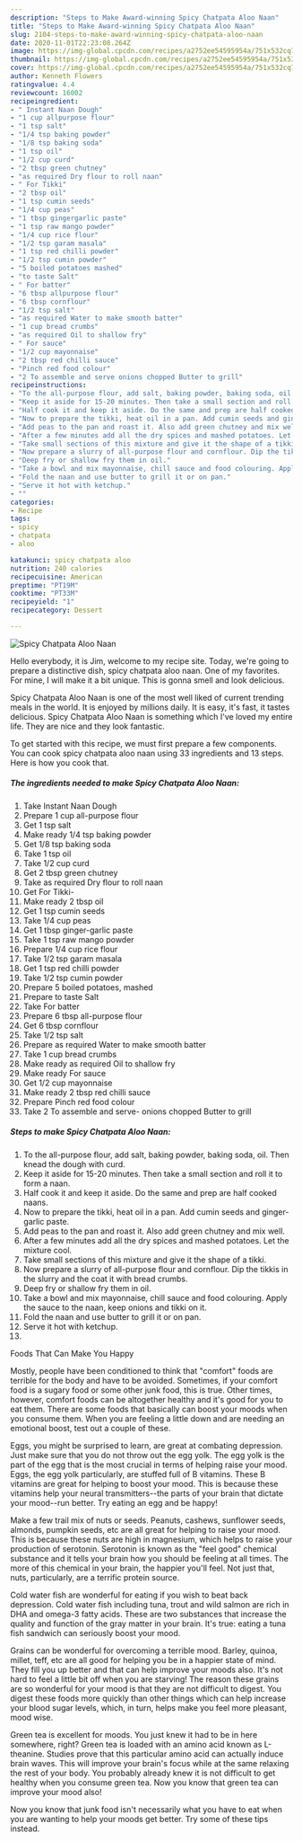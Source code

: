 ```yaml
---
description: "Steps to Make Award-winning Spicy Chatpata Aloo Naan"
title: "Steps to Make Award-winning Spicy Chatpata Aloo Naan"
slug: 2104-steps-to-make-award-winning-spicy-chatpata-aloo-naan
date: 2020-11-01T22:23:08.264Z
image: https://img-global.cpcdn.com/recipes/a2752ee54595954a/751x532cq70/spicy-chatpata-aloo-naan-recipe-main-photo.jpg
thumbnail: https://img-global.cpcdn.com/recipes/a2752ee54595954a/751x532cq70/spicy-chatpata-aloo-naan-recipe-main-photo.jpg
cover: https://img-global.cpcdn.com/recipes/a2752ee54595954a/751x532cq70/spicy-chatpata-aloo-naan-recipe-main-photo.jpg
author: Kenneth Flowers
ratingvalue: 4.4
reviewcount: 16002
recipeingredient:
- " Instant Naan Dough"
- "1 cup allpurpose flour"
- "1 tsp salt"
- "1/4 tsp baking powder"
- "1/8 tsp baking soda"
- "1 tsp oil"
- "1/2 cup curd"
- "2 tbsp green chutney"
- "as required Dry flour to roll naan"
- " For Tikki"
- "2 tbsp oil"
- "1 tsp cumin seeds"
- "1/4 cup peas"
- "1 tbsp gingergarlic paste"
- "1 tsp raw mango powder"
- "1/4 cup rice flour"
- "1/2 tsp garam masala"
- "1 tsp red chilli powder"
- "1/2 tsp cumin powder"
- "5 boiled potatoes mashed"
- "to taste Salt"
- " For batter"
- "6 tbsp allpurpose flour"
- "6 tbsp cornflour"
- "1/2 tsp salt"
- "as required Water to make smooth batter"
- "1 cup bread crumbs"
- "as required Oil to shallow fry"
- " For sauce"
- "1/2 cup mayonnaise"
- "2 tbsp red chilli sauce"
- "Pinch red food colour"
- "2 To assemble and serve onions chopped Butter to grill"
recipeinstructions:
- "To the all-purpose flour, add salt, baking powder, baking soda, oil. Then knead the dough with curd."
- "Keep it aside for 15-20 minutes. Then take a small section and roll it to form a naan."
- "Half cook it and keep it aside. Do the same and prep are half cooked naans."
- "Now to prepare the tikki, heat oil in a pan. Add cumin seeds and ginger-garlic paste."
- "Add peas to the pan and roast it. Also add green chutney and mix well."
- "After a few minutes add all the dry spices and mashed potatoes. Let the mixture cool."
- "Take small sections of this mixture and give it the shape of a tikki."
- "Now prepare a slurry of all-purpose flour and cornflour. Dip the tikkis in the slurry and the coat it with bread crumbs."
- "Deep fry or shallow fry them in oil."
- "Take a bowl and mix mayonnaise, chill sauce and food colouring. Apply the sauce to the naan, keep onions and tikki on it."
- "Fold the naan and use butter to grill it or on pan."
- "Serve it hot with ketchup."
- ""
categories:
- Recipe
tags:
- spicy
- chatpata
- aloo

katakunci: spicy chatpata aloo 
nutrition: 240 calories
recipecuisine: American
preptime: "PT19M"
cooktime: "PT33M"
recipeyield: "1"
recipecategory: Dessert

---
```



![Spicy Chatpata Aloo Naan](https://img-global.cpcdn.com/recipes/a2752ee54595954a/751x532cq70/spicy-chatpata-aloo-naan-recipe-main-photo.jpg)

Hello everybody, it is Jim, welcome to my recipe site. Today, we're going to prepare a distinctive dish, spicy chatpata aloo naan. One of my favorites. For mine, I will make it a bit unique. This is gonna smell and look delicious.

Spicy Chatpata Aloo Naan is one of the most well liked of current trending meals in the world. It is enjoyed by millions daily. It is easy, it's fast, it tastes delicious. Spicy Chatpata Aloo Naan is something which I've loved my entire life. They are nice and they look fantastic.




To get started with this recipe, we must first prepare a few components. You can cook spicy chatpata aloo naan using 33 ingredients and 13 steps. Here is how you cook that.

<!--inarticleads1-->

##### The ingredients needed to make Spicy Chatpata Aloo Naan:

1. Take  Instant Naan Dough
1. Prepare 1 cup all-purpose flour
1. Get 1 tsp salt
1. Make ready 1/4 tsp baking powder
1. Get 1/8 tsp baking soda
1. Take 1 tsp oil
1. Take 1/2 cup curd
1. Get 2 tbsp green chutney
1. Take as required Dry flour to roll naan
1. Get  For Tikki-
1. Make ready 2 tbsp oil
1. Get 1 tsp cumin seeds
1. Take 1/4 cup peas
1. Get 1 tbsp ginger-garlic paste
1. Take 1 tsp raw mango powder
1. Prepare 1/4 cup rice flour
1. Take 1/2 tsp garam masala
1. Get 1 tsp red chilli powder
1. Take 1/2 tsp cumin powder
1. Prepare 5 boiled potatoes, mashed
1. Prepare to taste Salt
1. Take  For batter
1. Prepare 6 tbsp all-purpose flour
1. Get 6 tbsp cornflour
1. Take 1/2 tsp salt
1. Prepare as required Water to make smooth batter
1. Take 1 cup bread crumbs
1. Make ready as required Oil to shallow fry
1. Make ready  For sauce
1. Get 1/2 cup mayonnaise
1. Make ready 2 tbsp red chilli sauce
1. Prepare Pinch red food colour
1. Take 2 To assemble and serve- onions chopped Butter to grill




<!--inarticleads2-->

##### Steps to make Spicy Chatpata Aloo Naan:

1. To the all-purpose flour, add salt, baking powder, baking soda, oil. Then knead the dough with curd.
1. Keep it aside for 15-20 minutes. Then take a small section and roll it to form a naan.
1. Half cook it and keep it aside. Do the same and prep are half cooked naans.
1. Now to prepare the tikki, heat oil in a pan. Add cumin seeds and ginger-garlic paste.
1. Add peas to the pan and roast it. Also add green chutney and mix well.
1. After a few minutes add all the dry spices and mashed potatoes. Let the mixture cool.
1. Take small sections of this mixture and give it the shape of a tikki.
1. Now prepare a slurry of all-purpose flour and cornflour. Dip the tikkis in the slurry and the coat it with bread crumbs.
1. Deep fry or shallow fry them in oil.
1. Take a bowl and mix mayonnaise, chill sauce and food colouring. Apply the sauce to the naan, keep onions and tikki on it.
1. Fold the naan and use butter to grill it or on pan.
1. Serve it hot with ketchup.
1. 




Foods That Can Make You Happy


Mostly, people have been conditioned to think that "comfort" foods are terrible for the body and have to be avoided. Sometimes, if your comfort food is a sugary food or some other junk food, this is true. Other times, however, comfort foods can be altogether healthy and it's good for you to eat them. There are some foods that basically can boost your moods when you consume them. When you are feeling a little down and are needing an emotional boost, test out a couple of these.

Eggs, you might be surprised to learn, are great at combating depression. Just make sure that you do not throw out the egg yolk. The egg yolk is the part of the egg that is the most crucial in terms of helping raise your mood. Eggs, the egg yolk particularly, are stuffed full of B vitamins. These B vitamins are great for helping to boost your mood. This is because these vitamins help your neural transmitters--the parts of your brain that dictate your mood--run better. Try eating an egg and be happy!

Make a few trail mix of nuts or seeds. Peanuts, cashews, sunflower seeds, almonds, pumpkin seeds, etc are all great for helping to raise your mood. This is because these nuts are high in magnesium, which helps to raise your production of serotonin. Serotonin is known as the "feel good" chemical substance and it tells your brain how you should be feeling at all times. The more of this chemical in your brain, the happier you'll feel. Not just that, nuts, particularly, are a terrific protein source.

Cold water fish are wonderful for eating if you wish to beat back depression. Cold water fish including tuna, trout and wild salmon are rich in DHA and omega-3 fatty acids. These are two substances that increase the quality and function of the gray matter in your brain. It's true: eating a tuna fish sandwich can seriously boost your mood. 

Grains can be wonderful for overcoming a terrible mood. Barley, quinoa, millet, teff, etc are all good for helping you be in a happier state of mind. They fill you up better and that can help improve your moods also. It's not hard to feel a little bit off when you are starving! The reason these grains are so wonderful for your mood is that they are not difficult to digest. You digest these foods more quickly than other things which can help increase your blood sugar levels, which, in turn, helps make you feel more pleasant, mood wise.

Green tea is excellent for moods. You just knew it had to be in here somewhere, right? Green tea is loaded with an amino acid known as L-theanine. Studies prove that this particular amino acid can actually induce brain waves. This will improve your brain's focus while at the same relaxing the rest of your body. You probably already knew it is not difficult to get healthy when you consume green tea. Now you know that green tea can improve your mood also!

Now you know that junk food isn't necessarily what you have to eat when you are wanting to help your moods get better. Try  some  of  these  tips  instead.

